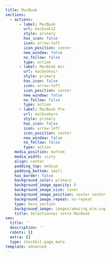 ```yaml
---
title: MacBook
sections:
  - actions:
      - label: MacBook
        url: macbook12
        style: primary
        has_icon: false
        icon: arrow-left
        icon_position: center
        new_window: false
        no_follow: false
        type: action
      - label: MacBook Air
        url: macbookair
        style: primary
        has_icon: false
        icon: arrow-left
        icon_position: center
        new_window: false
        no_follow: false
        type: action
      - label: MacBook Pro
        url: macbookpro
        style: primary
        has_icon: false
        icon: arrow-left
        icon_position: center
        new_window: false
        no_follow: false
        type: action
    media_position: bottom
    media_width: sixty
    align: center
    padding_top: medium
    padding_bottom: small
    has_border: false
    background_color: primary
    background_image_opacity: 0
    background_image_size: cover
    background_image_position: center center
    background_image_repeat: no-repeat
    type: hero_section
    background_image: images/amazing-elm.svg
    title: Sélectionnez votre MacBook
seo:
  title: ''
  description: ''
  robots: []
  extra: []
  type: stackbit_page_meta
template: advanced
---
```

